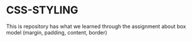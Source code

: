 # CSS-STYLING
This is repository has what we learned  through the assignment about box model (margin, padding, content, border)
